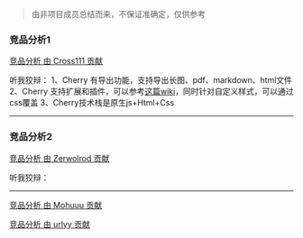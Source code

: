 > 由非项目成员总结而来，不保证准确定，仅供参考

### 竞品分析1
[竞品分析 由 Cross111 贡献](https://github.com/Tencent/cherry-markdown/wiki/%E7%AB%9E%E5%93%81%E5%88%86%E6%9E%90-%E7%94%B1-Cross111-%E8%B4%A1%E7%8C%AE)

听我狡辩：
1、Cherry 有导出功能，支持导出长图、pdf、markdown、html文件
2、Cherry 支持扩展和插件，可以参考[这篇wiki](https://github.com/Tencent/cherry-markdown/wiki/%E8%B0%83%E6%95%B4%E5%B7%A5%E5%85%B7%E6%A0%8F#%E8%87%AA%E5%AE%9A%E4%B9%89%E5%B7%A5%E5%85%B7%E6%A0%8F%E6%8C%89%E9%92%AE)，同时针对自定义样式，可以通过css覆盖
3、Cherry技术栈是原生js+Html+Css

------

### 竞品分析2
[竞品分析 由 Zerwolrod 贡献](https://github.com/Tencent/cherry-markdown/wiki/%E7%AB%9E%E5%93%81%E5%88%86%E6%9E%90-%E7%94%B1-Zerwolrod-%E8%B4%A1%E7%8C%AE)

听我狡辩：


------

[竞品分析 由 Mohuuu 贡献](https://github.com/Tencent/cherry-markdown/wiki/%E7%AB%9E%E5%93%81%E5%88%86%E6%9E%90-%E7%94%B1-Mohuuu-%E8%B4%A1%E7%8C%AE)

[竞品分析 由 urlyy 贡献](https://github.com/Tencent/cherry-markdown/wiki/%E7%AB%9E%E5%93%81%E5%88%86%E6%9E%90-%E7%94%B1-urlyy-%E8%B4%A1%E7%8C%AE)